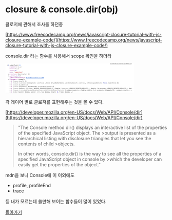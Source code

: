# closure & console.dir(obj)

클로저에 관해서 조사를 하던중

[https://www.freecodecamp.org/news/javascript-closure-tutorial-with-js-closure-example-code/](https://www.freecodecamp.org/news/javascript-closure-tutorial-with-js-closure-example-code/)

console.dir 라는 함수를 사용해서 scope 확인을 하더라

<img src="./1.png" alt="console.dir" style="width: 400px" />

각 레이어 별로 클로저를 표현해주는 것을 볼 수 있다.

[https://developer.mozilla.org/en-US/docs/Web/API/Console/dir](https://developer.mozilla.org/en-US/docs/Web/API/Console/dir)

> "The Console method dir() displays an interactive list of the properties of
> the specified JavaScript object. The >output is presented as a hierarchical
> listing with disclosure triangles that let you see the contents of child >objects.
>
> In other words, console.dir() is the way to see all the properties of a
> specified JavaScript object in console by >which the developer can easily get
> the properties of the object."

mdn을 보니 Console에 이 이외에도

- profile, profileEnd
- trace

등 내가 모르는데 쓸만해 보이는 함수들이 많이 있었다.

[돌아가기](../../README.md)
